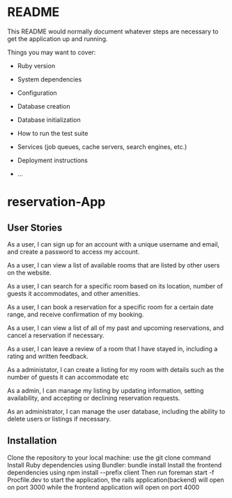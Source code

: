 # README

This README would normally document whatever steps are necessary to get the
application up and running.

Things you may want to cover:

* Ruby version

* System dependencies

* Configuration

* Database creation

* Database initialization

* How to run the test suite

* Services (job queues, cache servers, search engines, etc.)

* Deployment instructions

* ...
# reservation-App


## User Stories

As a user, I can sign up for an account with a unique username and email, and create a password to access my account.

As a user, I can view a list of available rooms that are listed by other users on the website.

As a user, I can search for a specific room based on its location, number of guests it accommodates, and other amenities.

As a user, I can book a reservation for a specific room for a certain date range, and receive confirmation of my booking.

As a user, I can view a list of all of my past and upcoming reservations, and cancel a reservation if necessary.

As a user, I can leave a review of a room that I have stayed in, including a rating and written feedback.

As a administator, I can create a listing for my room with details such as the number of guests it can accommodate etc

As a admin, I can manage my listing by updating information, setting availability, and accepting or declining reservation requests.

As an administrator, I can manage the user database, including the ability to delete users or listings if necessary.

## Installation
Clone the repository to your local machine: use the git clone command
Install Ruby dependencies using Bundler: bundle install
Install the frontend dependencies using npm install --prefix client
Then run foreman start -f Procfile.dev to start the application, the rails application(backend) will open on port 3000 while the frontend application will open on port 4000
